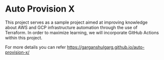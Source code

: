 # Auto Provision X

This project serves as a sample project aimed at improving knowledge about AWS and GCP infrastructure automation through the use of Terraform. In order to maximize learning, we will incorporate GitHub Actions within this project.



For more details you can refer https://garganshulgarg.github.io/auto-provision-x/
